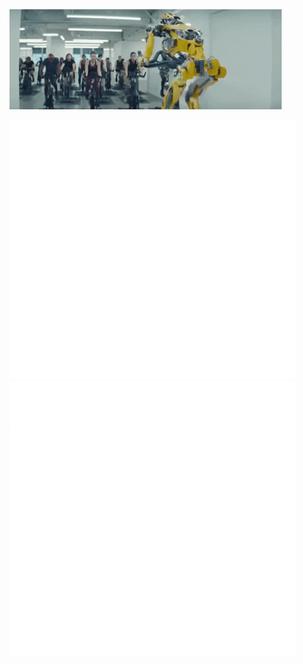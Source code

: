 <img src="https://raw.githubusercontent.com/icedmoca/icedmoca/main/ai.gif" width="480px">

![Metrics](https://github.com/icedmoca/icedmoca/blob/main/metrics.svg)
![Metrics](https://github.com/icedmoca/icedmoca/blob/main/metrics.plugin.topics.mastered.svg)
![Metrics](https://github.com/icedmoca/icedmoca/blob/main/metrics.additional.svg)
